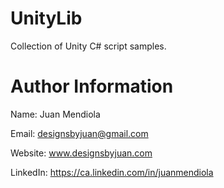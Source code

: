 # UnityLib
Collection of Unity C# script samples.  

# Author Information
Name: Juan Mendiola

Email: designsbyjuan@gmail.com

Website: www.designsbyjuan.com

LinkedIn: https://ca.linkedin.com/in/juanmendiola
